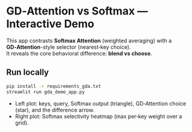 # GD‑Attention vs Softmax — Interactive Demo

This app contrasts **Softmax Attention** (weighted averaging) with a **GD‑Attention**-style selector (nearest‑key choice).  
It reveals the core behavioral difference: **blend vs choose**.

## Run locally
```bash
pip install -r requirements_gda.txt
streamlit run gda_demo_app.py
```

- Left plot: keys, query, Softmax output (triangle), GD‑Attention choice (star), and the difference arrow.
- Right plot: Softmax selectivity heatmap (max per‑key weight over a grid).
